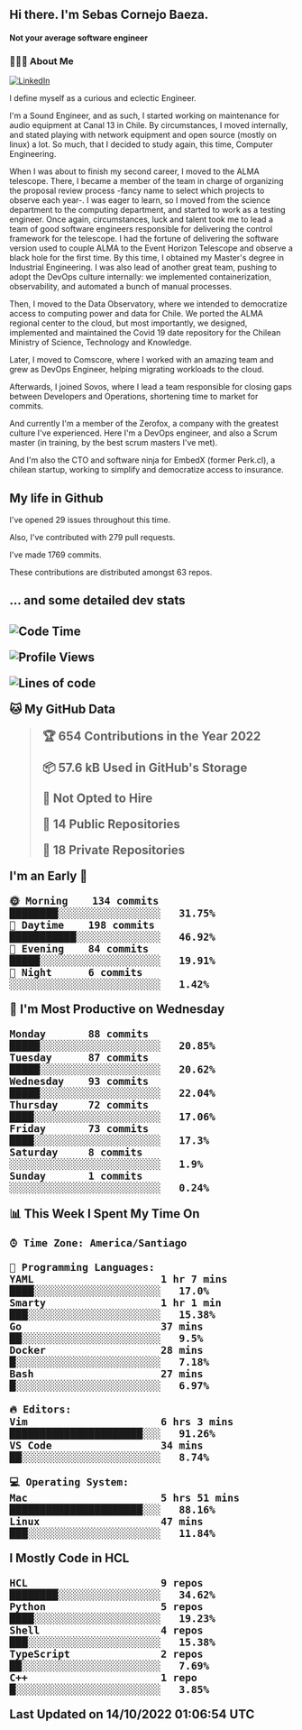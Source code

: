 <h2> Hi there.  I'm Sebas Cornejo Baeza.</h2>
<h4> Not your average software engineer</h4>
<h3> 👨🏻‍💻 About Me </h3>
<a href="http://linkedin.com/in/sebastian-cornejo-baeza/"><img alt="LinkedIn" src="https://img.shields.io/badge/Sebas%20Cornejo%20-informational?style=appveyor&logo=linkedin"></a>


I define myself as a curious and eclectic Engineer.

I'm a Sound Engineer, and as such, I started working on maintenance for audio equipment at Canal 13 in Chile.
By circumstances, I moved internally, and stated playing with network equipment and open source (mostly on linux) 
a lot. So much, that I decided to study again, this time, Computer Engineering.

When I was about to finish my second career, I moved to the ALMA telescope. There, I became a member of the team
in charge of organizing the proposal review process -fancy name to select which projects to observe each year-. 
I was eager to learn, so I moved from the science department to the computing department, and started to work as 
a testing engineer. Once again, circumstances, luck and talent took me to lead a team of good software engineers 
responsible for delivering the control framework for the telescope. I had the fortune of delivering the software
version used to couple ALMA to the Event Horizon Telescope and observe a black hole for the first time.
By this time, I obtained my Master's degree in Industrial Engineering.
I was also lead of another great team, pushing to adopt the DevOps culture internally: we implemented containerization, observability, and automated a bunch of manual processes.

Then, I moved to the Data Observatory, where we intended to democratize access to computing power
and data for Chile. We ported the ALMA regional center to the cloud, but most importantly, we designed, implemented
and maintained the Covid 19 date repository for the Chilean Ministry of Science, Technology and Knowledge.

Later, I moved to Comscore, where I worked with an amazing team and grew as DevOps Engineer, helping migrating workloads to the cloud.

Afterwards, I joined Sovos, where I lead a team responsible for closing gaps between Developers and Operations, shortening time to market for commits.

And currently I'm a member of the Zerofox, a company with the greatest culture I've experienced. Here I'm a DevOps
engineer, and also a Scrum master (in training, by the best scrum masters I've met).
 
And I'm also the CTO and software ninja for EmbedX (former Perk.cl), a chilean startup, working to simplify and democratize access to insurance.

<h2> My life in Github </h2>

I've opened 29 issues throughout this time.

Also, I've contributed with 279 pull requests.

I've made 1769 commits.

These contributions are distributed amongst 63 repos.

<h2>... and some detailed dev stats<h2>

<!--START_SECTION:waka-->
![Code Time](http://img.shields.io/badge/Code%20Time-162%20hrs%2056%20mins-blue)

![Profile Views](http://img.shields.io/badge/Profile%20Views-1-blue)

![Lines of code](https://img.shields.io/badge/From%20Hello%20World%20I%27ve%20Written-542%20Thousand%20lines%20of%20code-blue)

**🐱 My GitHub Data** 

> 🏆 654 Contributions in the Year 2022
 > 
> 📦 57.6 kB Used in GitHub's Storage 
 > 
> 🚫 Not Opted to Hire
 > 
> 📜 14 Public Repositories 
 > 
> 🔑 18 Private Repositories  
 > 
**I'm an Early 🐤** 

```text
🌞 Morning    134 commits    ████████░░░░░░░░░░░░░░░░░   31.75% 
🌆 Daytime    198 commits    ███████████░░░░░░░░░░░░░░   46.92% 
🌃 Evening    84 commits     █████░░░░░░░░░░░░░░░░░░░░   19.91% 
🌙 Night      6 commits      ░░░░░░░░░░░░░░░░░░░░░░░░░   1.42%

```
📅 **I'm Most Productive on Wednesday** 

```text
Monday       88 commits     █████░░░░░░░░░░░░░░░░░░░░   20.85% 
Tuesday      87 commits     █████░░░░░░░░░░░░░░░░░░░░   20.62% 
Wednesday    93 commits     █████░░░░░░░░░░░░░░░░░░░░   22.04% 
Thursday     72 commits     ████░░░░░░░░░░░░░░░░░░░░░   17.06% 
Friday       73 commits     ████░░░░░░░░░░░░░░░░░░░░░   17.3% 
Saturday     8 commits      ░░░░░░░░░░░░░░░░░░░░░░░░░   1.9% 
Sunday       1 commits      ░░░░░░░░░░░░░░░░░░░░░░░░░   0.24%

```


📊 **This Week I Spent My Time On** 

```text
⌚︎ Time Zone: America/Santiago

💬 Programming Languages: 
YAML                     1 hr 7 mins         ████░░░░░░░░░░░░░░░░░░░░░   17.0% 
Smarty                   1 hr 1 min          ███░░░░░░░░░░░░░░░░░░░░░░   15.38% 
Go                       37 mins             ██░░░░░░░░░░░░░░░░░░░░░░░   9.5% 
Docker                   28 mins             █░░░░░░░░░░░░░░░░░░░░░░░░   7.18% 
Bash                     27 mins             █░░░░░░░░░░░░░░░░░░░░░░░░   6.97%

🔥 Editors: 
Vim                      6 hrs 3 mins        ██████████████████████░░░   91.26% 
VS Code                  34 mins             ██░░░░░░░░░░░░░░░░░░░░░░░   8.74%

💻 Operating System: 
Mac                      5 hrs 51 mins       ██████████████████████░░░   88.16% 
Linux                    47 mins             ███░░░░░░░░░░░░░░░░░░░░░░   11.84%

```

**I Mostly Code in HCL** 

```text
HCL                      9 repos             ████████░░░░░░░░░░░░░░░░░   34.62% 
Python                   5 repos             ████░░░░░░░░░░░░░░░░░░░░░   19.23% 
Shell                    4 repos             ███░░░░░░░░░░░░░░░░░░░░░░   15.38% 
TypeScript               2 repos             ██░░░░░░░░░░░░░░░░░░░░░░░   7.69% 
C++                      1 repo              █░░░░░░░░░░░░░░░░░░░░░░░░   3.85%

```



 Last Updated on 14/10/2022 01:06:54 UTC
<!--END_SECTION:waka-->
